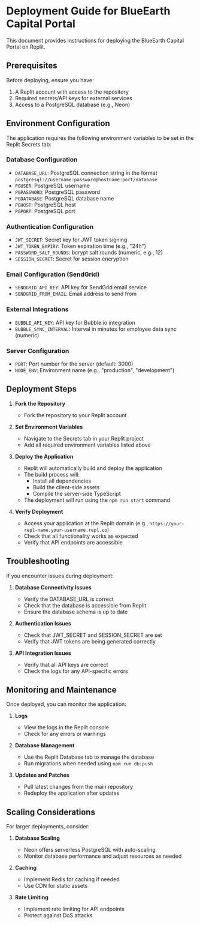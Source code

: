 # Deployment Guide for BlueEarth Capital Portal

This document provides instructions for deploying the BlueEarth Capital Portal on Replit.

## Prerequisites

Before deploying, ensure you have:

1. A Replit account with access to the repository
2. Required secrets/API keys for external services
3. Access to a PostgreSQL database (e.g., Neon)

## Environment Configuration

The application requires the following environment variables to be set in the Replit Secrets tab:

### Database Configuration

- `DATABASE_URL`: PostgreSQL connection string in the format `postgresql://username:password@hostname:port/database`
- `PGUSER`: PostgreSQL username
- `PGPASSWORD`: PostgreSQL password
- `PGDATABASE`: PostgreSQL database name
- `PGHOST`: PostgreSQL host
- `PGPORT`: PostgreSQL port

### Authentication Configuration

- `JWT_SECRET`: Secret key for JWT token signing
- `JWT_TOKEN_EXPIRY`: Token expiration time (e.g., "24h")
- `PASSWORD_SALT_ROUNDS`: bcrypt salt rounds (numeric, e.g., 12)
- `SESSION_SECRET`: Secret for session encryption

### Email Configuration (SendGrid)

- `SENDGRID_API_KEY`: API key for SendGrid email service
- `SENDGRID_FROM_EMAIL`: Email address to send from

### External Integrations

- `BUBBLE_API_KEY`: API key for Bubble.io integration
- `BUBBLE_SYNC_INTERVAL`: Interval in minutes for employee data sync (numeric)

### Server Configuration

- `PORT`: Port number for the server (default: 3000)
- `NODE_ENV`: Environment name (e.g., "production", "development")

## Deployment Steps

1. **Fork the Repository**
   - Fork the repository to your Replit account

2. **Set Environment Variables**
   - Navigate to the Secrets tab in your Replit project
   - Add all required environment variables listed above

3. **Deploy the Application**
   - Replit will automatically build and deploy the application
   - The build process will:
     - Install all dependencies
     - Build the client-side assets
     - Compile the server-side TypeScript
   - The deployment will run using the `npm run start` command

4. **Verify Deployment**
   - Access your application at the Replit domain (e.g., `https://your-repl-name.your-username.repl.co`)
   - Check that all functionality works as expected
   - Verify that API endpoints are accessible

## Troubleshooting

If you encounter issues during deployment:

1. **Database Connectivity Issues**
   - Verify the DATABASE_URL is correct
   - Check that the database is accessible from Replit
   - Ensure the database schema is up to date

2. **Authentication Issues**
   - Check that JWT_SECRET and SESSION_SECRET are set
   - Verify that JWT tokens are being generated correctly

3. **API Integration Issues**
   - Verify that all API keys are correct
   - Check the logs for any API-specific errors

## Monitoring and Maintenance

Once deployed, you can monitor the application:

1. **Logs**
   - View the logs in the Replit console
   - Check for any errors or warnings

2. **Database Management**
   - Use the Replit Database tab to manage the database
   - Run migrations when needed using `npm run db:push`

3. **Updates and Patches**
   - Pull latest changes from the main repository
   - Redeploy the application after updates

## Scaling Considerations

For larger deployments, consider:

1. **Database Scaling**
   - Neon offers serverless PostgreSQL with auto-scaling
   - Monitor database performance and adjust resources as needed

2. **Caching**
   - Implement Redis for caching if needed
   - Use CDN for static assets

3. **Rate Limiting**
   - Implement rate limiting for API endpoints
   - Protect against DoS attacks